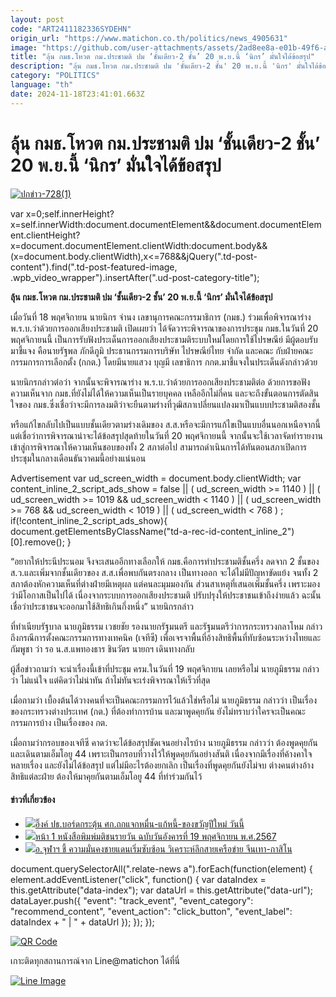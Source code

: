 ```yaml
---
layout: post
code: "ART2411182336SYDEHN"
origin_url: "https://www.matichon.co.th/politics/news_4905631"
image: "https://github.com/user-attachments/assets/2ad8ee8a-e01b-49f6-a92f-a26105be5aba"
title: "ลุ้น กมธ.โหวต กม.ประชามติ ปม ‘ชั้นเดียว-2 ชั้น’ 20 พ.ย.นี้ ‘นิกร’ มั่นใจได้ข้อสรุป"
description: "ลุ้น กมธ.โหวต กม.ประชามติ ปม 'ชั้นเดียว-2 ชั้น' 20 พ.ย.นี้ 'นิกร' มั่นใจได้ข้อสรุป"
category: "POLITICS"
language: "th"
date: 2024-11-18T23:41:01.663Z
---
```


# ลุ้น กมธ.โหวต กม.ประชามติ ปม ‘ชั้นเดียว-2 ชั้น’ 20 พ.ย.นี้ ‘นิกร’ มั่นใจได้ข้อสรุป

[![](https://www.matichon.co.th/wp-content/uploads/2024/11/ปกข่าว-7281-133.jpg "ปกข่าว-728(1)")](https://www.matichon.co.th/wp-content/uploads/2024/11/ปกข่าว-7281-133.jpg)

var x=0;self.innerHeight?x=self.innerWidth:document.documentElement&&document.documentElement.clientHeight?x=document.documentElement.clientWidth:document.body&&(x=document.body.clientWidth),x<=768&&jQuery(".td-post-content").find(".td-post-featured-image, .wpb\_video\_wrapper").insertAfter(".ud-post-category-title");

**ลุ้น กมธ.โหวต กม.ประชามติ ปม ‘ชั้นเดียว-2 ชั้น’ 20 พ.ย.นี้ ‘นิกร’ มั่นใจได้ข้อสรุป**

เมื่อวันที่ 18 พฤศจิกายน นายนิกร จำนง เลขานุการคณะกรรมาธิการ (กมธ.) ร่วมเพื่อพิจารณาร่าง พ.ร.บ.ว่าด้วยการออกเสียงประชามติ เปิดเผยว่า ได้จัดวาระพิจารณาของการประชุม กมธ.ในวันที่ 20 พฤศจิกายนนี้ เป็นการรับฟังประเด็นการออกเสียงประชามติระบบใหม่โดยการใช้ไปรษณีย์ มีผู้ตอบรับมาชี้แจง คือนายรัฐพล ภักดีภูมิ ประธานกรรมการบริษัท ไปรษณีย์ไทย จำกัด และคณะ กับฝ่ายคณะกรรมการการเลือกตั้ง (กกต.) โดยมีนายแสวง บุญมี เลขาธิการ กกต.มาชี้แจงในประเด็นดังกล่าวด้วย

นายนิกรกล่าวต่อว่า จากนั้นจะพิจารณาร่าง พ.ร.บ.ว่าด้วยการออกเสียงประชามติต่อ ด้วยการขอฟังความเห็นจาก กมธ.ที่ยังไม่ได้ให้ความเห็นเป็นรายบุคคล เหลืออีกไม่กี่คน และจะถึงขั้นตอนการตัดสินใจของ กมธ.ซึ่งเชื่อว่าจะมีการลงมติว่าจะยืนตามร่างที่วุฒิสภาเปลี่ยนแปลงมาเป็นแบบประชามติสองชั้น

หรือแก้ไขกลับไปเป็นแบบชั้นเดียวตามร่างเดิมของ ส.ส.หรือจะมีการแก้ไขเป็นแบบอื่นนอกเหนือจากนี้ แต่เชื่อว่าการพิจารณาน่าจะได้ข้อสรุปสุดท้ายในวันที่ 20 พฤศจิกายนนี้ จากนั้นจะใช้เวลาจัดทำรายงานเข้าสู่การพิจารณาให้ความเห็นชอบของทั้ง 2 สภาต่อไป สามารถดำเนินการได้ทันตอนสภาเปิดการประชุมในกลางเดือนธันวาคมนี้อย่างแน่นอน

Advertisement var ud\_screen\_width = document.body.clientWidth; var content\_inline\_2\_script\_ads\_show = false || ( ud\_screen\_width >= 1140 ) || ( ud\_screen\_width >= 1019 && ud\_screen\_width < 1140 ) || ( ud\_screen\_width >= 768 && ud\_screen\_width < 1019 ) || ( ud\_screen\_width < 768 ) ; if(!content\_inline\_2\_script\_ads\_show){ document.getElementsByClassName("td-a-rec-id-content\_inline\_2")\[0\].remove(); }

“อยากให้ประนีประนอม จึงจะเสนออีกทางเลือกให้ กมธ.คือการทําประชามติชั้นครึ่ง ลดจาก 2 ชั้นของ ส.ว.และเพิ่มจากชั้นเดียวของ ส.ส.เพื่อพบกันตรงกลาง เป็นทางออก จะได้ไม่มีปัญหาขัดแย้ง จนทั้ง 2 สภาต้องหักความเห็นที่ต่างฝ่ายมีเหตุผล แต่คนละมุมมองกัน ส่วนสาเหตุที่เสนอเพิ่มชั้นครึ่ง เพราะมองว่ามีโอกาสเป็นไปได้ เนื่องจากระบบการออกเสียงประชามติ ปรับปรุงให้ประชาชนเข้าถึงง่ายแล้ว ฉะนั้น เชื่อว่าประชาชนจะออกมาใช้สิทธิเกินกึ่งหนึ่ง” นายนิกรกล่าว

ที่ทำเนียบรัฐบาล นายภูมิธรรม เวชยชัย รองนายกรัฐมนตรี และรัฐมนตรีว่าการกระทรวงกลาโหม กล่าวถึงกรณีการตั้งคณะกรรมการทางเทคนิค (เจทีซี) เพื่อเจรจาพื้นที่อ้างสิทธิพื้นที่ทับซ้อนระหว่างไทยและกัมพูชา ว่า รอ น.ส.แพทองธาร ชินวัตร นายกฯ เดินทางกลับ

ผู้สื่อข่าวถามว่า จะนำเรื่องนี้เข้าที่ประชุม ครม.ในวันที่ 19 พฤศจิกายน เลยหรือไม่ นายภูมิธรรม กล่าวว่า ไม่แน่ใจ แต่คิดว่าไม่น่าทัน ถ้าไม่ทันจะเร่งพิจารณาให้เร็วที่สุด

เมื่อถามว่า เบื้องต้นได้วางคนที่จะเป็นคณะกรรมการไว้แล้วใช่หรือไม่ นายภูมิธรรม กล่าวว่า เป็นเรื่องของกระทรวงต่างประเทศ (กต.) ที่ต้องทำการบ้าน และมาพูดคุยกัน ยังไม่ทราบว่าใครจะเป็นคณะกรรมการบ้าง เป็นเรื่องของ กต.

เมื่อถามว่ากรอบของเจทีซี คาดว่าจะได้ข้อสรุปชัดเจนอย่างไรบ้าง นายภูมิธรรม กล่าวว่า ต้องพูดคุยกัน และเดินตามเอ็มโอยู 44 เพราะเป็นกรอบที่วางไว้ให้พูดคุยกันอย่างสันติ เนื่องจากมีเรื่องที่ค้างคาใจหลายเรื่อง และยังไม่ได้ข้อสรุป แต่ไม่มีอะไรต้องยกเลิก เป็นเรื่องที่พูดคุยกันยังไม่จบ ต่างคนต่างอ้างสิทธิแต่ละฝ่าย ต้องให้มาคุยกันตามเอ็มโอยู 44 ที่ทำร่วมกันไว้

#### ข่าวที่เกี่ยวข้อง

*   [![](https://www.matichon.co.th/wp-content/uploads/2024/11/ปกข่าว-7281-132.jpg)อิ๊งค์ ปธ.บอร์ดกระตุ้น ศก.ถกแจกหมื่น-แก้หนี้-ของขวัญปีใหม่ วันนี้](https://www.matichon.co.th/politics/news_4905590)
*   [![](https://www.matichon.co.th/wp-content/uploads/2024/11/MCA011911KRK-scaled.jpg)หน้า 1 หนังสือพิมพ์มติชนรายวัน ฉบับวันอังคารที่ 19 พฤศจิกายน พ.ศ.2567](https://www.matichon.co.th/newspaper-cover/news_4905682)
*   [![](https://www.matichon.co.th/wp-content/uploads/2024/11/ปกข่าว-7281-137.jpg)อ.จุฬาฯ ชี้ ความมั่นคงชายแดนเริ่มซับซ้อน วิเคราะห์ลึกสายเครือข่าย จีนเทา-กาสิโน](https://www.matichon.co.th/politics/news_4905701)

document.querySelectorAll(".relate-news a").forEach(function(element) { element.addEventListener("click", function() { var dataIndex = this.getAttribute("data-index"); var dataUrl = this.getAttribute("data-url"); dataLayer.push({ "event": "track\_event", "event\_category": "recommend\_content", "event\_action": "click\_button", "event\_label": dataIndex + " | " + dataUrl }); }); });

[![QR Code](https://www.matichon.co.th/wp-content/uploads/2023/07/wob1371z.jpg)](https://lin.ee/ht0nDxX)

เกาะติดทุกสถานการณ์จาก Line@matichon ได้ที่นี่

[![Line Image](https://www.matichon.co.th/wp-content/uploads/2023/07/th.png)](https://lin.ee/ht0nDxX)